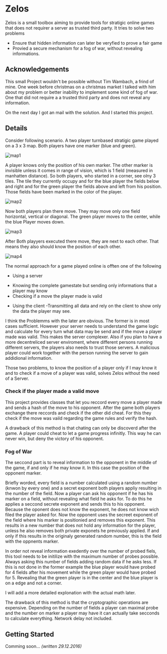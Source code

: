 # Zelos

Zelos is a small toolbox aiming to provide tools for stratigic online games that does not requirer a server as trusted third party.
It tries to solve two problems
 + Ensure that hidden information can later be veryfied to prove a fair game
 + Provied a secure mechanism for a fog of war, without revealing informations.
 
## Acknowledgements

This small Project wouldn't be possible without Tim Wambach, a frind of mine. One week before christmas on a christmas market I talked with him
about my problem or better inability to implement some kind of fog of war. One that did not require a a trusted third party and
does not reveal any information. 

On the next day I got an mail with the solution. And I started this project.

## Details

Consider following scenario. A two player turnbased stratigic game played on a 3 x 3 map. Both players have one marker (blue and green).

![map1](img/map1.png)

A player knows only the position of his own marker. The other marker is invisible unless it comes in range of vision, which is 1 field (measured in manhatten distance).
So both players, who started in a corner, see olny 3 tiles. The tile they currently occupy and for the blue player the fields below and right and for the green player
the fields above and left from his position. Those fields have been marked in the color of the player.

![map2](img/map2.png)

Now both players plan there move. They may move only one field horizontal, vertical or diagonal. The green player moves to the center, while the blue Player moves down.

![map3](img/map3.png)

After Both playyers executed there move, they are next to each other. That means they also should know the position of each other.

![map4](img/map4.png)

The normal approach for a game played online is offten one of the following
 + Using a server
  - Knowing the complete gamestate but sending only informations that a player may know
  - Checking if a move the player made is valid
 + Using the client
  -Transmitting all data and rely on the client to show only the data the player may see.

I think the Problemms with the later are obvious. The former is in most cases sufficient. 
However your server needs to understand the game logic and calculate for every turn what data may be send and if the move a player made was valid.
This makes the server complexer. Also if you plan to have a more decentreliced server enviroment, where different persons running different servers,
the players also needs to trust those servers. A malicious player could work together with the person running the server
to gain addidional information.

Those two problems, to know the position of a player only if I may know it and to check if a move of a player was valid, solves Zelos without the need of a Server.

### Check if the player made a valid move

This project provides classes that let you reccord every move a player made and sends a hash of the move to his opponent. After the game both players exchange there reccords and
check if the other did cheat. For this they check if the move was vaild regarding the game rules and verify the hash.

A drawback of this method is that chating can only be discoverd after the game. A player could cheat to let a game progress infinitly. This way he can never win, but deny the victory of his opponent.

### Fog of War

The seccond part is to reveal information to the opponent in the middle of the game, if and only if he may know it. In this case the position of the opponent marker.

Briefly worded, every field is a number calculated using a random number (knwon by every one) and a secret exponent both players appliy resulting in the number of the field.
Now a player can ask his opponent if he has his marker on a field, without revealing what field he asks for. To do this he applies a seccond secrete exponent and sends this to his opponent.
Because the oponent does not know the exponent, he does not know wich filed the player asked for. Now the opponent uses the secreet exponent of the field where his
marker is positionied and removes this exponent. This results in a new number that does not hold any information for the player, unless he also removes both private exponets he previously applied.
If and only if this results in the originaly generated random number, this is the field with the oppnents marker.

In order not reveal information exedently over the number of probed fiels, this tool needs to be initilize with the maximum number of probes possible. Always asking this number of fields adding random data if he asks less.
If this is not done in the former example the blue player would have probed for 4 fields after his movement while the green player would have probed for 5. Revealing that the green player is in the center and the blue player
is on a edge and not a corner.

I will add a more detailed explonation with the actual math later.

The drawback of this method is that the cryptographic operations are expensive. Depending on the number of fields a player can maximal probe and the number on marker a player may have it can actually take secconds to calculate everything.
Network delay not included.

## Getting Started

Comming soon... *(written 29.12.2016)*